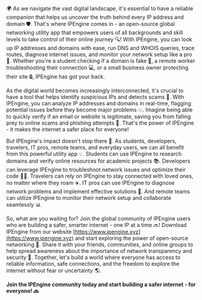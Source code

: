 🌍 As we navigate the vast digital landscape, it's essential to have a reliable companion that helps us uncover the truth behind every IP address and domain 🛡️. That's where IPEngine comes in - an open-source global networking utility app that empowers users of all backgrounds and skill levels to take control of their online journey 🔍! With IPEngine, you can look up IP addresses and domains with ease, run DNS and WHOIS queries, trace routes, diagnose internet issues, and monitor your network setup like a pro 📡. Whether you're a student checking if a domain is fake 👀, a remote worker troubleshooting their connection 💻, or a small business owner protecting their site 🔒, IPEngine has got your back.

As the digital world becomes increasingly interconnected, it's crucial to have a tool that helps identify suspicious IPs and detects scams 🚨. With IPEngine, you can analyze IP addresses and domains in real-time, flagging potential issues before they become major problems 💥. Imagine being able to quickly verify if an email or website is legitimate, saving you from falling prey to online scams and phishing attempts 📧. That's the power of IPEngine - it makes the internet a safer place for everyone!

But IPEngine's impact doesn't stop there 👀. As students, developers, travelers, IT pros, remote teams, and everyday users, we can all benefit from this powerful utility app 💡. Students can use IPEngine to research domains and verify online resources for academic projects 📚. Developers can leverage IPEngine to troubleshoot network issues and optimize their code 👨‍💻. Travelers can rely on IPEngine to stay connected with loved ones, no matter where they roam ✈️. IT pros can use IPEngine to diagnose network problems and implement effective solutions 💪. And remote teams can utilize IPEngine to monitor their network setup and collaborate seamlessly 📊.

So, what are you waiting for? Join the global community of IPEngine users who are building a safer, smarter internet - one IP at a time 🔜! Download IPEngine from our website [https://www.ipengine.xyz](https://www.ipengine.xyz) and start exploring the power of open-source networking 🌟. Share it with your friends, communities, and online groups to help spread awareness about the importance of network transparency and security 📢. Together, let's build a world where everyone has access to reliable information, safe connections, and the freedom to explore the internet without fear or uncertainty 🌎.

**Join the IPEngine community today and start building a safer internet - for everyone! 🔜**